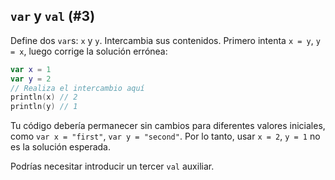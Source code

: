 ## `var` y `val` (#3)

Define dos `var`s: `x` y `y`. Intercambia sus contenidos. Primero intenta `x = y`, `y = x`, luego corrige la solución errónea:

```kotlin
var x = 1
var y = 2
// Realiza el intercambio aquí
println(x) // 2
println(y) // 1
```

Tu código debería permanecer sin cambios para diferentes valores iniciales, como `var x = "first"`, `var y = "second"`. Por lo tanto, usar `x = 2`, `y = 1` no es la solución esperada.

<div class="hint">

Podrías necesitar introducir un tercer `val` auxiliar.

</div>